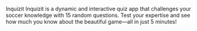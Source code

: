 Inquizit
Inquizit is a dynamic and interactive quiz app that challenges your soccer knowledge with 15 random questions. Test your expertise and see how much you know about the beautiful game—all in just 5 minutes!
